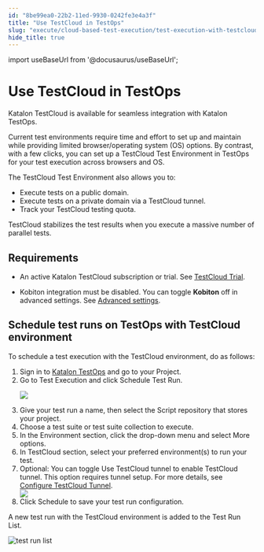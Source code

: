 ```yaml
---
id: "8be99ea0-22b2-11ed-9930-0242fe3e4a3f"
title: "Use TestCloud in TestOps"
slug: "execute/cloud-based-test-execution/test-execution-with-testcloud/use-testcloud-in-testops"
hide_title: true
---
```

import useBaseUrl from '@docusaurus/useBaseUrl';


# <a id="id" class="anchor_top_offset"/><a id="ariaid-title1" class="anchor_top_offset"/>Use TestCloud in TestOps

<p xmlns="http://www.w3.org/1999/xhtml" className="p"><span className="ph">Katalon TestCloud</span> is available for seamless integration with <span className="ph">Katalon TestOps</span>.</p> 
<p xmlns="http://www.w3.org/1999/xhtml" className="p">Current test environments require time and effort to set up and maintain while providing limited browser/operating system (OS) options. By contrast, with a few clicks, you can set up a TestCloud Test Environment in <span className="ph uicontrol">TestOps</span> for your test execution across browsers and OS.</p> 
<p xmlns="http://www.w3.org/1999/xhtml" className="p">The TestCloud Test Environment also allows you to:</p> 
<ul xmlns="http://www.w3.org/1999/xhtml" className="ul"><li className="li">Execute tests on a public domain.</li><li className="li">Execute tests on a private domain via a TestCloud tunnel.</li><li className="li">Track your TestCloud testing quota.</li></ul> 
<p xmlns="http://www.w3.org/1999/xhtml" className="p"><span className="ph uicontrol">TestCloud</span> stabilizes the test results when you execute a massive number of parallel tests.</p> 

## Requirements

<ul xmlns="http://www.w3.org/1999/xhtml" className="ul"><li className="li"><p className="p">An active Katalon TestCloud subscription or trial. See <a className="xref" href="/administer/katalon-platform-packages/testcloud-feature-comparison#id_2">TestCloud Trial</a>.</p></li><li className="li">Kobiton integration must be disabled. You can toggle <strong className="ph b">Kobiton</strong> off in advanced settings. See <a className="xref" href="/execute/schedule-test-execution/schedule-test-runs-in-testops#id_2">Advanced settings</a>.</li></ul> 

## <a id="task-8300" class="anchor_top_offset"/>Schedule test runs on TestOps with TestCloud environment

<section xmlns="http://www.w3.org/1999/xhtml" className="section context">To schedule a test execution with the TestCloud environment, do as follows:</section> 
<ol xmlns="http://www.w3.org/1999/xhtml" className="ol steps"><li className="li step stepexpand"><span className="ph cmd">Sign in to <a className="xref j-external-link" href="https://testops.katalon.io/login" target="_blank">Katalon TestOps</a> and go to your Project.</span></li><li className="li step stepexpand"><span className="ph cmd">Go to <span className="ph uicontrol">Test Execution</span> and click <span className="ph uicontrol">Schedule Test Run</span>.</span><div className="itemgroup stepresult"><p className="p"><img className="image" src={useBaseUrl("/07e0a7d0-8fcb-11ed-998d-0242cfbc79b5.png")} /></p></div></li><li className="li step stepexpand"><span className="ph cmd">Give your test run a name, then select the Script repository that stores your project.</span></li><li className="li step stepexpand"><span className="ph cmd">Choose a test suite or test suite collection to execute.</span></li><li className="li step stepexpand"><span className="ph cmd">In the <span className="ph uicontrol">Environment</span> section, click the drop-down menu and select <span className="ph uicontrol">More options</span>.</span></li><li className="li step stepexpand"><span className="ph cmd">In <span className="ph uicontrol">TestCloud</span> section, select your preferred environment(s) to run your test.</span></li><li className="li step stepexpand"><span className="ph cmd">Optional: You can toggle <span className="ph uicontrol">Use TestCloud tunnel</span> to enable TestCloud tunnel. This option requires tunnel setup. For more details, see <a className="xref" href="#">Configure TestCloud Tunnel</a>.</span><div className="itemgroup info"><img className="image" src={useBaseUrl("/72478e40-b767-11ed-825f-0242cfbc79b5.png")} /></div></li><li className="li step stepexpand"><span className="ph cmd"> Click <span className="ph uicontrol">Schedule</span> to save your test run configuration.</span></li></ol> 
<section xmlns="http://www.w3.org/1999/xhtml" className="section result">A new test run with the TestCloud environment is added to the <span className="ph uicontrol">Test Run List</span>.<p className="p"><img className="image" width={850} src={useBaseUrl("/33451a30-6af2-11ed-a602-0242cfbc79b5.png")} alt="test run list" /></p></section> 
